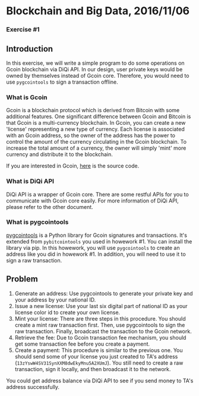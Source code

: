 # Blockchain and Big Data, 2016/11/06 

### Exercise #1

## Introduction
In this exercise, we will write a simple program to do some operations on Gcoin blockchain via DiQi API. In our design, user private keys would be owned by themselves instead of Gcoin core. Therefore, you would need to use `pygcointools` to sign a transaction offline. 

### What is Gcoin
Gcoin is a blockchain protocol which is derived from Bitcoin with some additional features. One significant difference between Gcoin and Bitcoin is that Gcoin is a multi-currency blockchain. In Gcoin, you can create a new 'license' representing a new type of currency. Each license is associated with an Gcoin address, so the owner of the address has the power to control the amount of the currency circulating in the Gcoin blockchain. To increase the total amount of a currency, the owner will simply 'mint' more currency and distribute it to the blockchain. 

If you are interested in Gcoin, [here](https://github.com/OpenNetworking/gcoin-community) is the source code.

### What is DiQi API
DiQi API is a wrapper of Gcoin core. There are some restful APIs for you to communicate with Gcoin core easily. For more information of DiQi API, please refer to the other document.

### What is pygcointools
[pygcointools](https://pypi.python.org/pypi/gcoin/1.1.44) is a Python library for Gcoin signatures and transactions. It's extended from `pybitcointools` you used in howework #1. You can install the library via pip. In this howework, you will use `pygcointools` to create an address like you did in howework #1. In addition, you will need to use it to sign a raw transaction.

## Problem
1. Generate an address: Use pygcointools to generate your private key and your address by your national ID.
2. Issue a new license: Use your last six digital part of national ID as your license color id to create your own license.
3. Mint your license: There are three steps in this procedure. You should create a mint raw transaction first. Then, use pygcointools to sign the raw transaction. Finally, broadcast the transaction to the Gcoin network.
4. Retrieve the fee: Due to Gcoin transaction fee mechanism, you should get some transaction fee before you create a payment.
5. Create a payment: This procedure is similar to the previous one. You should send some of your license you just created to TA's address (`13zYswW4SV31SynXXM8dwEkyMnu5A2XUmJ`). You still need to create a raw transaction, sign it locally, and then broadcast it to the network.

You could get address balance via DiQi API to see if you send money to TA's address successfully.

